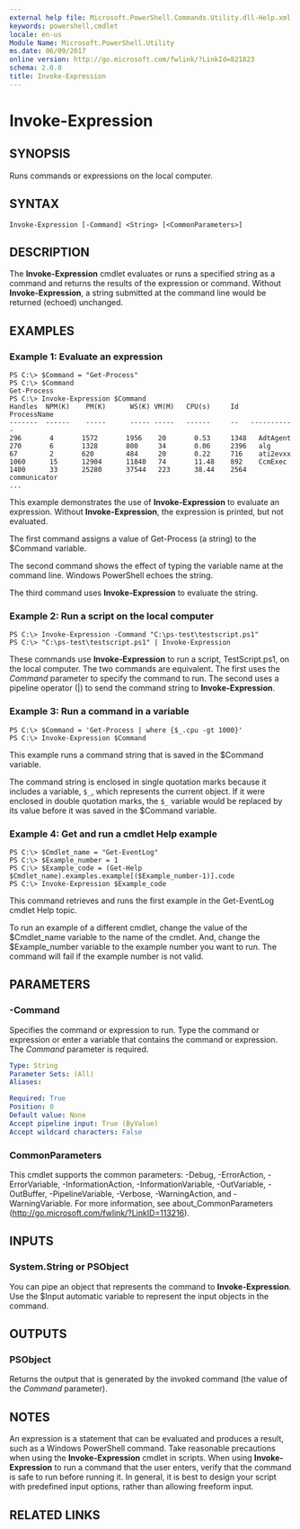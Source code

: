 ```yaml
---
external help file: Microsoft.PowerShell.Commands.Utility.dll-Help.xml
keywords: powershell,cmdlet
locale: en-us
Module Name: Microsoft.PowerShell.Utility
ms.date: 06/09/2017
online version: http://go.microsoft.com/fwlink/?LinkId=821823
schema: 2.0.0
title: Invoke-Expression
---
```


# Invoke-Expression

## SYNOPSIS
Runs commands or expressions on the local computer.

## SYNTAX

```
Invoke-Expression [-Command] <String> [<CommonParameters>]
```

## DESCRIPTION
The **Invoke-Expression** cmdlet evaluates or runs a specified string as a command and returns the results of the expression or command.
Without **Invoke-Expression**, a string submitted at the command line would be returned (echoed) unchanged.

## EXAMPLES

### Example 1: Evaluate an expression
```
PS C:\> $Command = "Get-Process"
PS C:\> $Command
Get-Process
PS C:\> Invoke-Expression $Command
Handles  NPM(K)    PM(K)      WS(K) VM(M)   CPU(s)     Id   ProcessName
-------  ------    -----      ----- -----   ------     --   -----------
296       4       1572       1956    20       0.53     1348   AdtAgent
270       6       1328       800     34       0.06     2396   alg
67        2       620        484     20       0.22     716    ati2evxx
1060      15      12904      11840   74       11.48    892    CcmExec
1400      33      25280      37544   223      38.44    2564   communicator
...
```

This example demonstrates the use of **Invoke-Expression** to evaluate an expression.
Without **Invoke-Expression**, the expression is printed, but not evaluated.

The first command assigns a value of Get-Process (a string) to the $Command variable.

The second command shows the effect of typing the variable name at the command line.
Windows PowerShell echoes the string.

The third command uses **Invoke-Expression** to evaluate the string.

### Example 2: Run a script on the local computer
```
PS C:\> Invoke-Expression -Command "C:\ps-test\testscript.ps1"
PS C:\> "C:\ps-test\testscript.ps1" | Invoke-Expression
```

These commands use **Invoke-Expression** to run a script, TestScript.ps1, on the local computer.
The two commands are equivalent.
The first uses the *Command* parameter to specify the command to run.
The second uses a pipeline operator (|) to send the command string to **Invoke-Expression**.

### Example 3: Run a command in a variable
```
PS C:\> $Command = 'Get-Process | where {$_.cpu -gt 1000}'
PS C:\> Invoke-Expression $Command
```

This example runs a command string that is saved in the $Command variable.

The command string is enclosed in single quotation marks because it includes a variable, `$_`, which represents the current object.
If it were enclosed in double quotation marks, the `$_` variable would be replaced by its value before it was saved in the $Command variable.

### Example 4: Get and run a cmdlet Help example
```
PS C:\> $Cmdlet_name = "Get-EventLog"
PS C:\> $Example_number = 1
PS C:\> $Example_code = (Get-Help $Cmdlet_name).examples.example[($Example_number-1)].code
PS C:\> Invoke-Expression $Example_code
```

This command retrieves and runs the first example in the Get-EventLog cmdlet Help topic.

To run an example of a different cmdlet, change the value of the $Cmdlet_name variable to the name of the cmdlet.
And, change the $Example_number variable to the example number you want to run.
The command will fail if the example number is not valid.

## PARAMETERS

### -Command
Specifies the command or expression to run.
Type the command or expression or enter a variable that contains the command or expression.
The *Command* parameter is required.

```yaml
Type: String
Parameter Sets: (All)
Aliases:

Required: True
Position: 0
Default value: None
Accept pipeline input: True (ByValue)
Accept wildcard characters: False
```

### CommonParameters
This cmdlet supports the common parameters: -Debug, -ErrorAction, -ErrorVariable, -InformationAction, -InformationVariable, -OutVariable, -OutBuffer, -PipelineVariable, -Verbose, -WarningAction, and -WarningVariable. For more information, see about_CommonParameters (http://go.microsoft.com/fwlink/?LinkID=113216).

## INPUTS

### System.String or PSObject
You can pipe an object that represents the command to **Invoke-Expression**.
Use the $Input automatic variable to represent the input objects in the command.

## OUTPUTS

### PSObject
Returns the output that is generated by the invoked command (the value of the *Command* parameter).

## NOTES

An expression is a statement that can be evaluated and produces a result, such as a Windows
PowerShell command. Take reasonable precautions when using the **Invoke-Expression** cmdlet in
scripts. When using **Invoke-Expression** to run a command that the user enters, verify that the
command is safe to run before running it. In general, it is best to design your script with
predefined input options, rather than allowing freeform input.

## RELATED LINKS
